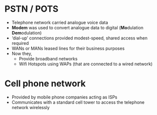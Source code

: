 
# PSTN / POTS

- Telephone network carried analogue voice data
- **Modem** was used to convert analogue data to digital (**Mo**dulation **Dem**odulation)
- ‘dial-up’ connections provided modest-speed, shared access when required
- WANs or MANs leased lines for their business purposes
- Now they,
	- Provide broadband networks
	- Wifi Hotspots using WAPs (that are connected to a wired network)

# Cell phone network

- Provided by mobile phone companies acting as ISPs
- Communicates with a standard cell tower to access the telephone network wirelessly

